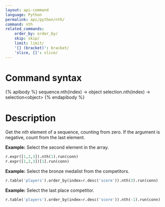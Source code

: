 ```yaml
---
layout: api-command
language: Python
permalink: api/python/nth/
command: nth
related_commands:
    order_by: order_by/
    skip: skip/
    limit: limit/
    '[] (bracket)': bracket/
    'slice, []': slice/
---
```


# Command syntax #

{% apibody %}
sequence.nth(index) &rarr; object
selection.nth(index) &rarr; selection&lt;object&gt;
{% endapibody %}

# Description #

Get the *nth* element of a sequence, counting from zero. If the argument is negative, count from the last element.

__Example:__ Select the second element in the array.

```py
r.expr([1,2,3]).nth(1).run(conn)
r.expr([1,2,3])[1].run(conn)
```

__Example:__ Select the bronze medalist from the competitors.

```py
r.table('players').order_by(index=r.desc('score')).nth(3).run(conn)
```

__Example:__ Select the last place competitor.

```py
r.table('players').order_by(index=r.desc('score')).nth(-1).run(conn)
```
